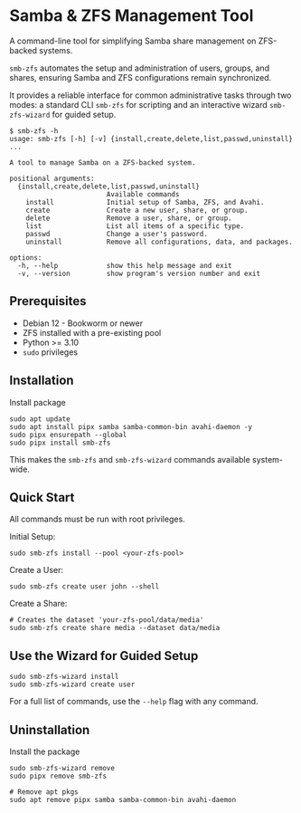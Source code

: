 # Samba & ZFS Management Tool

A command-line tool for simplifying Samba share management on ZFS-backed systems.

`smb-zfs` automates the setup and administration of users, groups, and shares, ensuring Samba and ZFS configurations remain synchronized.

It provides a reliable interface for common administrative tasks through two modes: a standard CLI `smb-zfs` for scripting and an interactive wizard `smb-zfs-wizard` for guided setup.

```text
$ smb-zfs -h                                                                                                  
usage: smb-zfs [-h] [-v] {install,create,delete,list,passwd,uninstall} ...

A tool to manage Samba on a ZFS-backed system.

positional arguments:
  {install,create,delete,list,passwd,uninstall}
                        Available commands
    install             Initial setup of Samba, ZFS, and Avahi.
    create              Create a new user, share, or group.
    delete              Remove a user, share, or group.
    list                List all items of a specific type.
    passwd              Change a user's password.
    uninstall           Remove all configurations, data, and packages.

options:
  -h, --help            show this help message and exit
  -v, --version         show program's version number and exit
```

 ## Prerequisites

- Debian 12 - Bookworm or newer
- ZFS installed with a pre-existing pool
- Python >= 3.10
- `sudo` privileges

## Installation

Install package

```Shell
sudo apt update
sudo apt install pipx samba samba-common-bin avahi-daemon -y
sudo pipx ensurepath --global
sudo pipx install smb-zfs
```

This makes the `smb-zfs` and `smb-zfs-wizard` commands available system-wide.

## Quick Start

All commands must be run with root privileges.

Initial Setup:

```Shell
sudo smb-zfs install --pool <your-zfs-pool>
```

Create a User:

```Shell
sudo smb-zfs create user john --shell
```

Create a Share:

```Shell
# Creates the dataset 'your-zfs-pool/data/media'
sudo smb-zfs create share media --dataset data/media
```

## Use the Wizard for Guided Setup

```Shell
sudo smb-zfs-wizard install
sudo smb-zfs-wizard create user
```

For a full list of commands, use the `--help` flag with any command.

## Uninstallation

Install the package

```Shell
sudo smb-zfs-wizard remove
sudo pipx remove smb-zfs

# Remove apt pkgs
sudo apt remove pipx samba samba-common-bin avahi-daemon
```